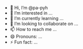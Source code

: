 - 👋 Hi, I’m @pa-pyh
- 👀 I’m interested in ...
- 🌱 I’m currently learning ...
- 💞️ I’m looking to collaborate on ...
- 📫 How to reach me ...
- 😄 Pronouns: ...
- ⚡ Fun fact: ...

<!---
pa-pyh/pa-pyh is a ✨ special ✨ repository because its `README.md` (this file) appears on your GitHub profile.
You can click the Preview link to take a look at your changes.
--->
